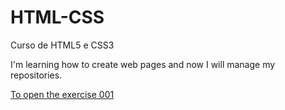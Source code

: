 # HTML-CSS
 Curso de HTML5 e CSS3

 I'm learning how to create web pages and now I will manage my repositories.

 <a href="https://vinipaganucci.github.io/HTML-CSS/Exercicios/ex001/index.html">To open the exercise 001</a>
